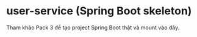# user-service (Spring Boot skeleton)
Tham khảo Pack 3 để tạo project Spring Boot thật và mount vào đây.